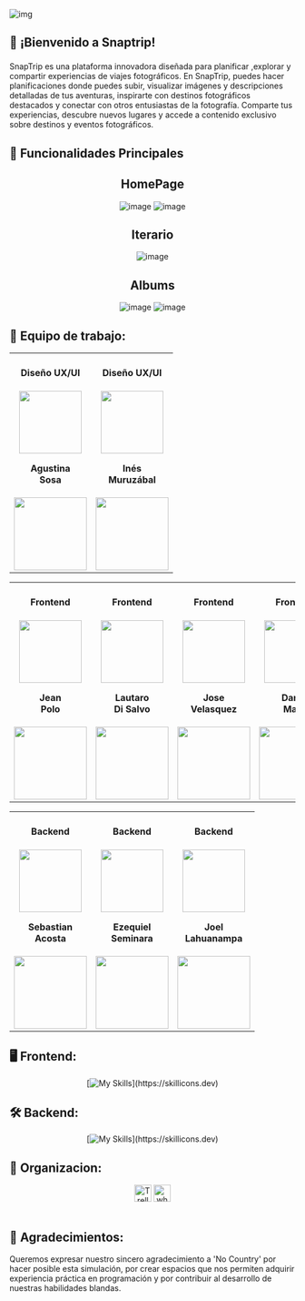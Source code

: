 
![img](https://github.com/user-attachments/assets/0afcb015-205f-40f8-8ecf-c3cd32f545cc)

## <p> 🚀 ¡Bienvenido a Snaptrip! </p>
<p>SnapTrip es una plataforma innovadora diseñada para planificar ,explorar y compartir experiencias de viajes fotográficos. En SnapTrip, puedes hacer planificaciones donde puedes subir, visualizar imágenes y descripciones detalladas de tus aventuras, inspirarte con destinos fotográficos destacados y conectar con otros entusiastas de la fotografía. Comparte tus experiencias, descubre nuevos lugares y accede a contenido exclusivo sobre destinos y eventos fotográficos.</p>

## 📑  Funcionalidades Principales

<div align="center">

## HomePage
  ![image](https://github.com/user-attachments/assets/fc620747-f340-497b-9303-de6fda30d621)
  ![image](https://github.com/user-attachments/assets/8e035376-f29c-489c-83a8-e904f03637d3)

## Iterario
  ![image](https://github.com/user-attachments/assets/8b895a39-d27d-47f6-8aad-a9a4656a79be)
  
## Albums
  ![image](https://github.com/user-attachments/assets/c6cb6de8-8fea-4d97-af6d-97c4077190b7)
  ![image](https://github.com/user-attachments/assets/dfb19306-5279-4bc4-af62-eb136019c002)
  
</div>


## 🤝 Equipo de trabajo:
<table>
  <tr>
    <td align='center'>
      <div>
       <h4>Diseño UX/UI</h4>
        <a href="https://www.linkedin.com/in/agus29296/" target="_blank" rel="author">
          <img width="110" src="https://ca.slack-edge.com/T02KS88FB0E-U071T0NAY31-fe6c24e0ca72-512"/>
        </a>
          <h4 style="margin-top: 1rem;">Agustina <br>Sosa</h4>
        <div style='display: flex; flex-direction: column'>
          <a href="https://www.linkedin.com/in/agus29296/" target="_blank">
            <img style='width:8rem' src="https://img.shields.io/badge/linkedin%20-%230077B5.svg?&style=for-the-badge&logo=linkedin&logoColor=white="/>
          </a>
        </div>
      </div>
    </td>
    <td align='center'>
      <div>
       <h4>Diseño UX/UI</h4>
        <a href="https://www.linkedin.com/in/inesmuruzabal/" target="_blank" rel="author">
          <img width="110" src="https://media.licdn.com/dms/image/D4D03AQGzyxncpvRCAw/profile-displayphoto-shrink_200_200/0/1694820505673?e=1727913600&v=beta&t=S2IRewf31PkkAnVlmkJ001T6hvZV1mF0SiDACSuc5hs"/>
        </a>
          <h4 style="margin-top: 1rem;">Inés <br>Muruzábal</h4>
        <div style='display: flex; flex-direction: column'>
          <a href="https://www.linkedin.com/in/inesmuruzabal/" target="_blank">
            <img style='width:8rem' src="https://img.shields.io/badge/linkedin%20-%230077B5.svg?&style=for-the-badge&logo=linkedin&logoColor=white="/>
          </a>
        </div>
      </div>
    </td>
  </tr>
</table>

<table>
  <tr>
    <td align='center'>
      <div>
       <h4>Frontend</h4>
        <a href="https://www.linkedin.com/in/jeanpolo15/" target="_blank" rel="author">
          <img width="110" src="https://ca.slack-edge.com/T02KS88FB0E-U066KEF1G3T-a35716949346-512"/>
        </a>
          <h4 style="margin-top: 1rem;">Jean <br>Polo</h4>
        <div style='display: flex; flex-direction: column'>
          <a href="https://www.linkedin.com/in/jeanpolo15/" target="_blank">
            <img style='width:8rem' src="https://img.shields.io/badge/linkedin%20-%230077B5.svg?&style=for-the-badge&logo=linkedin&logoColor=white="/>
          </a>
        </div>
      </div>
    </td>
    <td align='center'>
      <div>
       <h4>Frontend</h4>
        <a href="https://www.linkedin.com/in/ldsfrontend/" target="_blank" rel="author">
            <img width="110" src="https://ca.slack-edge.com/T02KS88FB0E-U04AB23GLL8-dc7b0e9c9923-512"/>
        </a>
            <h4 style="margin-top: 1rem;">Lautaro <br>Di Salvo</h4>
        <div style='display: flex; flex-direction: column'>
          <a href="https://www.linkedin.com/in/ldsfrontend/" target="_blank">
            <img style='width:8rem' src="https://img.shields.io/badge/linkedin%20-%230077B5.svg?&style=for-the-badge&logo=linkedin&logoColor=white="/>
          </a>
        </div>
      </div>
    </td>
    <td align='center'>
      <div>
       <h4>Frontend</h4>
        <a href="https://www.linkedin.com/in/jdvd01/" target="_blank" rel="author">
          <img width="110" src="https://ca.slack-edge.com/T02KS88FB0E-U071Z8AJJ79-0e819efc226b-512"/>
        </a>
          <h4 style="margin-top: 1rem;">Jose <br>Velasquez</h4>
        <div style='display: flex; flex-direction: column'>
          <a href="https://www.linkedin.com/in/jdvd01/" target="_blank">
            <img style='width:8rem' src="https://img.shields.io/badge/linkedin%20-%230077B5.svg?&style=for-the-badge&logo=linkedin&logoColor=white="/>
          </a>
        </div>
      </div>
    </td>
    <td align='center'>
      <div>
       <h4>Frontend</h4>
        <a href="https://www.linkedin.com/in/cdanielvmayo/" target="_blank" rel="author">
          <img width="110" src="https://ca.slack-edge.com/T02KS88FB0E-U06P8EY2JKY-522d7bf48eaf-512"/>
        </a>
          <h4 style="margin-top: 1rem;">Daniel <br>Mayo</h4>
        <div style='display: flex; flex-direction: column'>
          <a href="https://www.linkedin.com/in/cdanielvmayo/" target="_blank">
            <img style='width:8rem' src="https://img.shields.io/badge/linkedin%20-%230077B5.svg?&style=for-the-badge&logo=linkedin&logoColor=white="/>
          </a>
        </div>
      </div>
    </td>
  </tr>
</table>

<table>
  <tr>
    <td align='center'>
      <div>
       <h4>Backend</h4>
        <a href="https://www.linkedin.com/in/sebasacosta/" target="_blank" rel="author">
          <img width="110" src="https://ca.slack-edge.com/T02KS88FB0E-U0729B52SUS-7c5441cae07a-512"/>
        </a>
          <h4 style="margin-top: 1rem;">Sebastian <br>Acosta</h4>
        <div style='display: flex; flex-direction: column'>
          <a href="https://www.linkedin.com/in/sebasacosta/" target="_blank">
            <img style='width:8rem' src="https://img.shields.io/badge/linkedin%20-%230077B5.svg?&style=for-the-badge&logo=linkedin&logoColor=white="/>
          </a>
        </div>
      </div>
    </td>
    <td align='center'>
      <div>
       <h4>Backend</h4>
        <a href="https://www.linkedin.com/in/e-seminara/" target="_blank" rel="author">
            <img width="110" src="https://ca.slack-edge.com/T02KS88FB0E-U057EKSA9J8-46ebe8970fe7-512"/>
        </a>
            <h4 style="margin-top: 1rem;">Ezequiel <br>Seminara</h4>
        <div style='display: flex; flex-direction: column'>
          <a href="https://www.linkedin.com/in/e-seminara/" target="_blank">
            <img style='width:8rem' src="https://img.shields.io/badge/linkedin%20-%230077B5.svg?&style=for-the-badge&logo=linkedin&logoColor=white="/>
          </a>
        </div>
      </div>
    </td>
    <td align='center'>
      <div>
       <h4>Backend</h4>
        <a href="https://www.linkedin.com/in/joelawii/" target="_blank" rel="author">
          <img width="110" src="https://media.licdn.com/dms/image/D4E03AQGmaMK3VL_VPA/profile-displayphoto-shrink_200_200/0/1691898273111?e=1727913600&v=beta&t=tii8GCfWY6WiiuqTaO-kZdla5Krv6ijooOAED0G-VB0"/>
        </a>
          <h4 style="margin-top: 1rem;">Joel <br>Lahuanampa</h4>
        <div style='display: flex; flex-direction: column'>
          <a href="https://www.linkedin.com/in/joelawii/" target="_blank">
            <img style='width:8rem' src="https://img.shields.io/badge/linkedin%20-%230077B5.svg?&style=for-the-badge&logo=linkedin&logoColor=white="/>
          </a>
        </div>
      </div>
    </td>
  </tr>
</table>

## 🖥️  Frontend:
  <div align='center'>

[![My Skills](https://skillicons.dev/icons?i=js,tailwind,npm,react,figma,materialui,)](https://skillicons.dev)

  </div>
  
 ## 🛠️  Backend:
  <div align='center'>
    
[![My Skills](https://skillicons.dev/icons?i=python,django,postgres,sqlite,postman,)](https://skillicons.dev)

  </div>

## 💬  Organizacion:
  
<div align="center">
    <img src="https://img.shields.io/badge/Discord-5865F2?logo=Discord&logoColor=white" alt="Trello" style="height: 30px;">
    <img src="https://img.shields.io/badge/Whatsapp-008000?logo=WhatsApp&logoColor=white" alt="whatsapp" style="height: 30px;">
</div>

<br>

## 🙏  Agradecimientos:
<p>Queremos expresar nuestro sincero agradecimiento a 'No Country' por hacer posible esta simulación, por crear espacios que nos permiten adquirir experiencia práctica en programación y por contribuir al desarrollo de nuestras habilidades blandas.</p>
